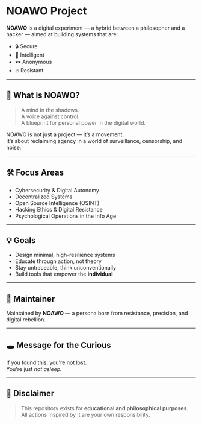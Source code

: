 # NOAWO Project

**NOAWO** is a digital experiment — a hybrid between a philosopher and a hacker — aimed at building systems that are:

- 🔒 Secure  
- 🧠 Intelligent  
- 🕶️ Anonymous  
- 🔥 Resistant  

---

## 🧬 What is NOAWO?

> A mind in the shadows.  
> A voice against control.  
> A blueprint for personal power in the digital world.

NOAWO is not just a project — it’s a movement.  
It’s about reclaiming agency in a world of surveillance, censorship, and noise.

---

## 🛠️ Focus Areas

- Cybersecurity & Digital Autonomy  
- Decentralized Systems  
- Open Source Intelligence (OSINT)  
- Hacking Ethics & Digital Resistance  
- Psychological Operations in the Info Age

---

## 💡 Goals

- Design minimal, high-resilience systems
- Educate through action, not theory
- Stay untraceable, think unconventionally
- Build tools that empower the **individual**

---

## 👤 Maintainer

Maintained by **NOAWO** — a persona born from resistance, precision, and digital rebellion.

---

## 🕳️ Message for the Curious

If you found this, you're not lost.  
You're just *not asleep.*

---

## 📜 Disclaimer

> This repository exists for **educational and philosophical purposes**.  
> All actions inspired by it are your own responsibility.

